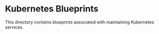 # Kubernetes Blueprints

This directory contains blueprints associated with maintaining
Kubernetes services.
